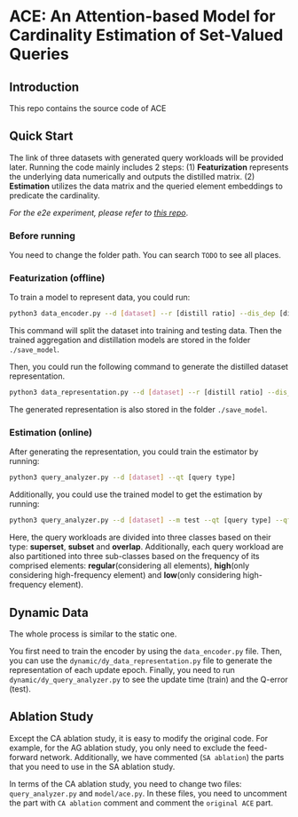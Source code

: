 # ACE: An Attention-based Model for Cardinality Estimation of Set-Valued Queries
## Introduction
This repo contains the source code of ACE

## Quick Start
The link of three datasets with generated query workloads will be provided later. Running the code mainly includes 2 steps: (1) **Featurization** represents the underlying data numerically and outputs the distilled matrix. (2) **Estimation** utilizes the data matrix and the queried element embeddings to predicate the cardinality. 

*For the e2e experiment, please refer to [this repo](https://github.com/dbis-ukon/lplm)*.

### Before running
You need to change the folder path. You can search `TODO` to see all places.

### Featurization (offline)
To train a model to represent data, you could run:
```bash
python3 data_encoder.py --d [dataset] --r [distill ratio] --dis_dep [distill depth]
```
This command will split the dataset into training and testing data. Then the trained aggregation and distillation models are stored in the folder `./save_model`.

Then, you could run the following command to generate the distilled dataset representation.
```bash
python3 data_representation.py --d [dataset] --r [distill ratio] --dis_sep [distill depth]
```

The generated representation is also stored in the folder `./save_model`.

### Estimation (online)
After generating the representation, you could train the estimator by running:
```bash
python3 query_analyzer.py --d [dataset] --qt [query type]
```

Additionally, you could use the trained model to get the estimation by running:
```bash
python3 query_analyzer.py --d [dataset] --m test --qt [query type] --qf [frequency]
```

Here, the query workloads are divided into three classes based on their type: **superset**, **subset** and **overlap**. Additionally, each query workload are also partitioned into three sub-classes based on the frequency of its comprised elements: **regular**(considering all elements), **high**(only considering high-frequency element) and **low**(only considering high-frequency element).

## Dynamic Data

The whole process is similar to the static one.

You first need to train the encoder by using the `data_encoder.py` file. Then, you can use the `dynamic/dy_data_representation.py` file to generate the representation of each update epoch. Finally, you need to run `dynamic/dy_query_analyzer.py` to see the update time (train) and the Q-error (test).

## Ablation Study

Except the CA ablation study, it is easy to modify the original code. For example, for the AG ablation study, you only need to exclude the feed-forward network. Additionally, we have commented (`SA ablation`) the parts that you need to use in the SA ablation study.

In terms of the CA ablation study, you need to change two files: `query_analyzer.py` and `model/ace.py`. In these files, you need to uncomment the part with `CA ablation` comment and comment the `original ACE` part.


